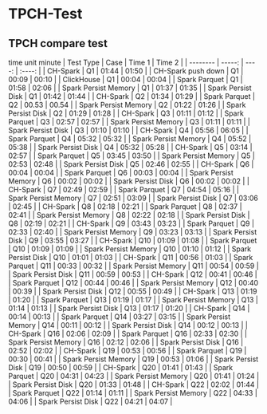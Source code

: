# TPCH-Test
## TPCH compare test 
time unit minute
| Test Type                      | Case    |  Time  1  | Time 2 | 
| --------                       | -----:  |   ----:   | :----: | 
| CH-Spark                       | Q1      |   01:44   | 01:50  |
| CH-Spark push down             | Q1      |   00:09   | 00:10  |
| ClickHouse                     | Q1      |   00:04   | 00:04  |
| Spark Parquet                  | Q1      |   01:58   | 02:06  |
| Spark Persist Memory           | Q1      |   01:37   | 01:35  |
| Spark Persist Disk             | Q1      |   01:42   | 01:44  |
| CH-Spark                       | Q2      |   01:34   | 01:29  |
| Spark Parquet                  | Q2      |   00.53   | 00.54  |
| Spark Persist Memory           | Q2      |   01:22   | 01:26  |
| Spark Persist Disk             | Q2      |   01:29   | 01:28  |
| CH-Spark                       | Q3      |   01:11   | 01:12  |
| Spark Parquet                  | Q3      |   02:57   | 02:57  |
| Spark Persist Memory           | Q3      |   01:11   | 01:11  |
| Spark Persist Disk             | Q3      |   01:10   | 01:10  |
| CH-Spark                       | Q4      |   05:56   | 06:05  |
| Spark Parquet                  | Q4      |   05:32   | 05:32  |
| Spark Persist Memory           | Q4      |   05:52   | 05:38  |
| Spark Persist Disk             | Q4      |   05:32   | 05:28  |
| CH-Spark                       | Q5      |   03:14   | 02:57  |
| Spark Parquet                  | Q5      |   03:45   | 03:50  |
| Spark Persist Memory           | Q5      |   02:53   | 02:48  |
| Spark Persist Disk             | Q5      |   02:46   | 02:55  |
| CH-Spark                       | Q6      |   00:04   | 00:04  |
| Spark Parquet                  | Q6      |   00:03   | 00:04  |
| Spark Persist Memory           | Q6      |   00:02   | 00:02  |
| Spark Persist Disk             | Q6      |   00:02   | 00:02  |
| CH-Spark                       | Q7      |   02:49   | 02:59  |
| Spark Parquet                  | Q7      |   04:54   | 05:16  |
| Spark Persist Memory           | Q7      |   02:51   | 03:09  |
| Spark Persist Disk             | Q7      |   03:06   | 02:45  |
| CH-Spark                       | Q8      |   02:18   | 02:21  |
| Spark Parquet                  | Q8      |   02:37   | 02:41  |
| Spark Persist Memory           | Q8      |   02:22   | 02:18  |
| Spark Persist Disk             | Q8      |   02:19   | 02:21  |
| CH-Spark                       | Q9      |   03:43   | 03:23  |
| Spark Parquet                  | Q9      |   02:33   | 02:40  |
| Spark Persist Memory           | Q9      |   03:23   | 03:13  |
| Spark Persist Disk             | Q9      |   03:55   | 03:27  |
| CH-Spark                       | Q10     |   01:09   | 01:08  |
| Spark Parquet                  | Q10     |   01:09   | 01:09  |
| Spark Persist Memory           | Q10     |   01:10   | 01:12  |
| Spark Persist Disk             | Q10     |   01:01   | 01:03  |
| CH-Spark                       | Q11     |   00:56   | 01:03  |
| Spark Parquet                  | Q11     |   00:33   | 00:32  |
| Spark Persist Memory           | Q11     |   00:54   | 00:59  |
| Spark Persist Disk             | Q11     |   00:59   | 00:53  |
| CH-Spark                       | Q12     |   00:41   | 00:46  |
| Spark Parquet                  | Q12     |   00:44   | 00:46  |
| Spark Persist Memory           | Q12     |   00:40   | 00:39  |
| Spark Persist Disk             | Q12     |   00:55   | 00:49  |
| CH-Spark                       | Q13     |   01:19   | 01:20  |
| Spark Parquet                  | Q13     |   01:19   | 01:17  |
| Spark Persist Memory           | Q13     |   01:14   | 01:13  |
| Spark Persist Disk             | Q13     |   01:17   | 01:20  |
| CH-Spark                       | Q14     |   00:14   | 00:13  |
| Spark Parquet                  | Q14     |   03:27   | 03:15  |
| Spark Persist Memory           | Q14     |   00:11   | 00:12  |
| Spark Persist Disk             | Q14     |   00:12   | 00:13  |
| CH-Spark                       | Q16     |   02:06   | 02:09  |
| Spark Parquet                  | Q16     |   02:33   | 02:30  |
| Spark Persist Memory           | Q16     |   02:12   | 02:06  |
| Spark Persist Disk             | Q16     |   02:52   | 02:02  |
| CH-Spark                       | Q19     |   00:53   | 00:56  |
| Spark Parquet                  | Q19     |   00:30   | 00:41  |
| Spark Persist Memory           | Q19     |   00:53   | 01:06  |
| Spark Persist Disk             | Q19     |   00:50   | 00:59  |
| CH-Spark                       | Q20     |   01:41   | 01:43  |
| Spark Parquet                  | Q20     |   04:31   | 04:23  |
| Spark Persist Memory           | Q20     |   01:41   | 01:24  |
| Spark Persist Disk             | Q20     |   01:33   | 01:48  |
| CH-Spark                       | Q22     |   02:02   | 01:44  |
| Spark Parquet                  | Q22     |   01:14   | 01:11  |
| Spark Persist Memory           | Q22     |   04:33   | 04:06  |
| Spark Persist Disk             | Q22     |   04:21   | 04:07  |
